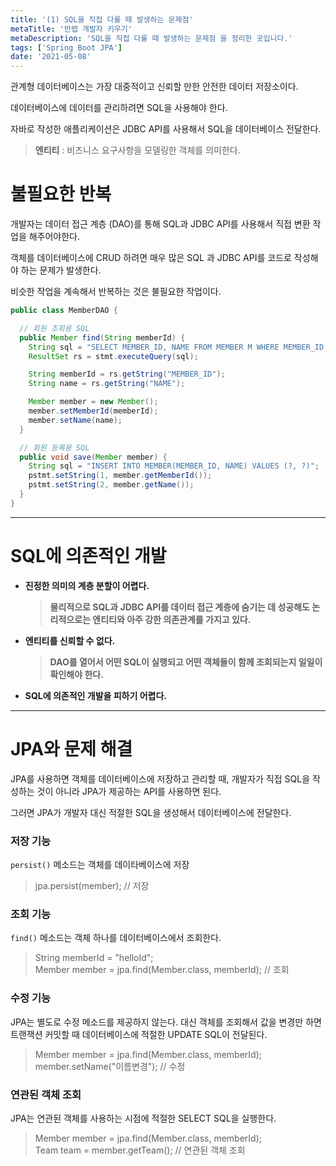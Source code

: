 ```yaml
---
title: '(1) SQL을 직접 다룰 때 발생하는 문제점'
metaTitle: '만렙 개발자 키우기'
metaDescription: 'SQL을 직접 다룰 때 발생하는 문제점 을 정리한 곳입니다.'
tags: ['Spring Boot JPA']
date: '2021-05-08'
---
```


관계형 데이터베이스는 가장 대중적이고 신뢰할 만한 안전한 데이터 저장소이다.

데이터베이스에 데이터를 관리하려면 SQL을 사용해야 한다.

자바로 작성한 애플리케이션은 JDBC API를 사용해서 SQL을 데이터베이스 전달한다.

> **엔티티** : 비즈니스 요구사항을 모델링한 객체를 의미한다.

# 불필요한 반복

개발자는 데이터 접근 계층 (DAO)를 통해 SQL과 JDBC API를 사용해서 직접 변환 작업을 해주어야한다.

객체를 데이터베이스에 CRUD 하려면 매우 많은 SQL 과 JDBC API를 코드로 작성해야 하는 문제가 발생한다.

비슷한 작업을 계속해서 반복하는 것은 불필요한 작업이다.

```java
public class MemberDAO {

  // 회원 조회용 SQL
  public Member find(String memberId) {
    String sql = "SELECT MEMBER_ID, NAME FROM MEMBER M WHERE MEMBER_ID = ?";
    ResultSet rs = stmt.executeQuery(sql);

    String memberId = rs.getString("MEMBER_ID");
    String name = rs.getString("NAME");

    Member member = new Member();
    member.setMemberId(memberId);
    member.setName(name);
  }

  // 회원 등록용 SQL
  public void save(Member member) {
    String sql = "INSERT INTO MEMBER(MEMBER_ID, NAME) VALUES (?, ?)";
    pstmt.setString(1, member.getMemberId());
    pstmt.setString(2, member.getName());
  }
}
```

<hr/>

# SQL에 의존적인 개발

- **진정한 의미의 계층 분할이 어렵다.**

  > **물리적으로 SQL과 JDBC API를 데이터 접근 계층에 숨기는 데 성공해도 논리적으로는 엔티티와 아주 강한 의존관계를 가지고 있다.**


- **엔티티를 신뢰할 수 없다.**

  > **DAO를 열어서 어떤 SQL이 실행되고 어떤 객체들이 함께 조회되는지 일일이 확인해야 한다.**

- **SQL에 의존적인 개발을 피하기 어렵다.**


<hr/>

# JPA와 문제 해결

JPA를 사용하면 객체를 데이터베이스에 저장하고 관리할 때, 개발자가 직접 SQL을 작성하는 것이 아니라 JPA가 제공하는 API를 사용하면 된다.

그러면 JPA가 개발자 대신 적절한 SQL을 생성해서 데이터베이스에 전달한다.

### 저장 기능

`persist()` 메소드는 객체를 데이타베이스에 저장

> jpa.persist(member); // 저장

### 조회 기능

`find()` 메소드는 객체 하나를 데이터베이스에서 조회한다.

> String memberId = "helloId"; <br/>
> Member member = jpa.find(Member.class, memberId); // 조회
>

### 수정 기능

JPA는 별도로 수정 메소드를 제공하지 않는다.
대신 객체를 조회해서 값을 변경만 하면 트랜잭션 커밋할 때 데이터베이스에 적절한 UPDATE SQL이 전달된다.

> Member member = jpa.find(Member.class, memberId); <br/>
> member.setName("이름변경"); // 수정
>

### 연관된 객체 조회

JPA는 연관된 객체를 사용하는 시점에 적절한 SELECT SQL을 실행한다.

> Member member = jpa.find(Member.class, memberId); <br/>
> Team team = member.getTeam(); // 연관된 객체 조회
>

